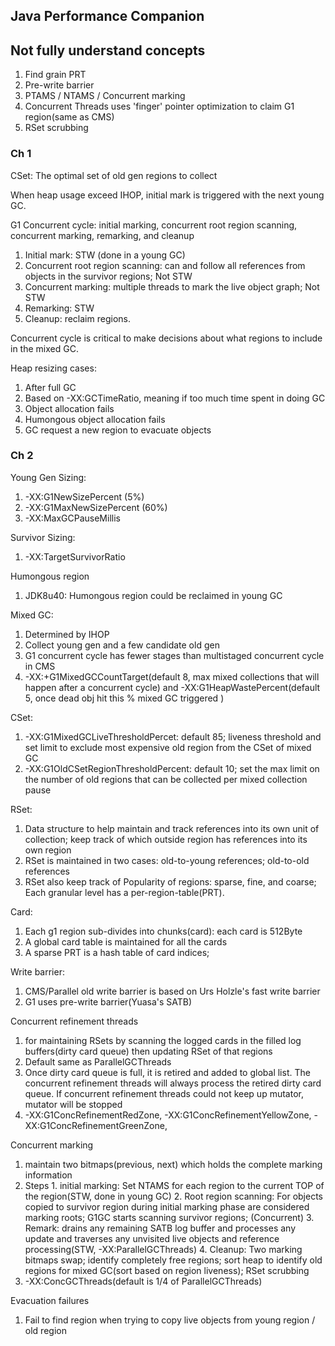 ## Java Performance Companion

## Not fully understand concepts

1. Find grain PRT
2. Pre-write barrier
3. PTAMS / NTAMS / Concurrent marking
4. Concurrent Threads uses 'finger' pointer optimization to claim G1 region(same as CMS)
5. RSet scrubbing

### Ch 1

CSet: The optimal set of old gen regions to collect

When heap usage exceed IHOP, initial mark is triggered with the next young GC.

G1 Concurrent cycle: initial marking, concurrent root region scanning, concurrent marking, remarking, and cleanup
  1. Initial mark: STW (done in a young GC)
  2. Concurrent root region scanning: can and follow all references from objects in the survivor regions; Not STW
  3. Concurrent marking: multiple threads to mark the live object graph; Not STW
  4. Remarking: STW
  5. Cleanup: reclaim regions.

Concurrent cycle is critical to make decisions about what regions to include in the mixed GC.

Heap resizing cases:
  1. After full GC
  2. Based on -XX:GCTimeRatio, meaning if too much time spent in doing GC
  3. Object allocation fails
  4. Humongous object allocation fails
  5. GC request a new region to evacuate objects


### Ch 2

Young Gen Sizing:
  1. -XX:G1NewSizePercent (5%)
  2. -XX:G1MaxNewSizePercent (60%)
  3. -XX:MaxGCPauseMillis

Survivor Sizing:
  1. -XX:TargetSurvivorRatio

Humongous region
  1. JDK8u40: Humongous region could be reclaimed in young GC

Mixed GC:
  1. Determined by IHOP
  2. Collect young gen and a few candidate old gen
  3. G1 concurrent cycle has fewer stages than multistaged concurrent cycle in CMS
  4. -XX:+G1MixedGCCountTarget(default 8, max mixed collections that will happen after a concurrent cycle) and -XX:G1HeapWastePercent(default 5, once dead obj hit this % mixed GC triggered )

CSet:
  1. -XX:G1MixedGCLiveThresholdPercet: default 85; liveness threshold and set limit to exclude most expensive old region from the CSet of mixed GC
  2. -XX:G1OldCSetRegionThresholdPercent: default 10; set the max limit on the number of old regions that can be collected per mixed collection pause

RSet:
  1. Data structure to help maintain and track references into its own unit of collection; keep track of which outside region has references into its own region
  2. RSet is maintained in two cases: old-to-young references; old-to-old references
  3. RSet also keep track of Popularity of regions: sparse, fine, and coarse; Each granular level has a per-region-table(PRT).

Card:
  1. Each g1 region sub-divides into chunks(card): each card is 512Byte
  2. A global card table is maintained for all the cards
  3. A sparse PRT is a hash table of card indices;

Write barrier:
  1. CMS/Parallel old write barrier is based on Urs Holzle's fast write barrier
  2. G1 uses pre-write barrier(Yuasa's SATB)

Concurrent refinement threads
  1. for maintaining RSets by scanning the logged cards in the filled log buffers(dirty card queue) then updating RSet of that regions
  2. Default same as ParallelGCThreads
  3. Once dirty card queue is full, it is retired and added to global list. The concurrent refinement threads will always process the retired dirty card queue. If concurrent refinement threads could not keep up mutator, mutator will be stopped
  4. -XX:G1ConcRefinementRedZone, -XX:G1ConcRefinementYellowZone, -XX:G1ConcRefinementGreenZone,

Concurrent marking
  1. maintain two bitmaps(previous, next) which holds the complete marking information
  2. Steps
    1. initial marking: Set NTAMS for each region to the current TOP of the region(STW, done in young GC)
    2. Root region scanning: For objects copied to survivor region during initial marking phase are considered marking roots; G1GC starts scanning survivor regions; (Concurrent)
    3. Remark: drains any remaining SATB log buffer and processes any update and traverses any unvisited live objects and reference processing(STW, -XX:ParallelGCThreads)
    4. Cleanup: Two marking bitmaps swap; identify completely free regions; sort heap to identify old regions for mixed GC(sort based on region liveness); RSet scrubbing
  3. -XX:ConcGCThreads(default is 1/4 of ParallelGCThreads)

Evacuation failures
  1. Fail to find region when trying to copy live objects from young region / old region

